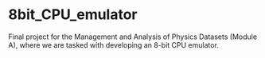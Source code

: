 # 8bit_CPU_emulator
Final project for the Management and Analysis of Physics Datasets (Module A), where we are tasked with developing an 8-bit CPU emulator.
